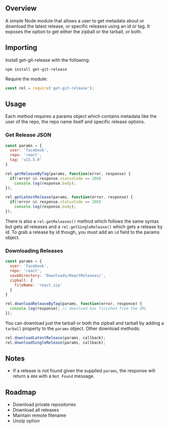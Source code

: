## Overview

A simple Node module that allows a user to get metadata about or download the latest release, or specific releases using an id or tag. It exposes the option to get either the zipball or the tarball, or both.

## Importing

Install get-git-release with the following:
```
npm install get-git-release
```

Require the module:
``` javascript
const rel = require('get-git-release');
```

## Usage

Each method requires a params object which contains metadata like the user of the repo, the repo name itself and specific release options.

### Get Release JSON

``` javascript
const params = {
  user: 'facebook',
  repo: 'react',
  tag: 'v15.5.0'
}

rel.getReleaseByTag(params, function(error, response) {
  if(!error && response.statusCode == 200)
    console.log(response.body);
});

rel.getLatestRelease(params, function(error, response) {
  if(!error && response.statusCode == 200)
    console.log(response.body);
});
```
There is also a `rel.getReleases()` method which follows the same syntax but gets all releases and a `rel.getSingleRelease()` which gets a release by id. To grab a release by id though, you must add an `id` field to the params object.

### Downloading Releases

```javascript
const params = {
  user: 'facebook',
  repo: 'react',
  saveDirectory: 'Downloads/ReactReleases/',
  zipball: {
    fileName: 'react.zip'
  }
}

rel.downloadReleaseByTag(params, function(error, response) {
  console.log(response); // download has finished from the URL
});
```

You can download just the tarball or both the zipball and tarball by adding a `tarball` property to the `params` object. Other download methods:

```javascript
rel.downloadLatestRelease(params, callback);
rel.downloadSingleRelease(params, callback);
```
## Notes

* If a release is not found given the supplied `params`, the response will return a `404` with a `Not Found` message.

## Roadmap

* Download private repositories
* Download all releases
* Maintain remote filename
* Unzip option
